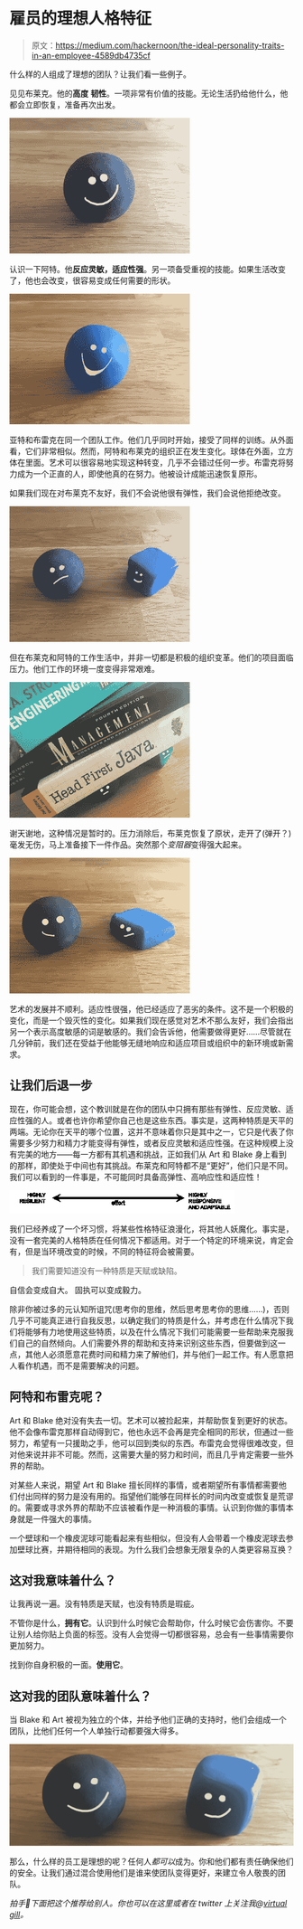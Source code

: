 # 雇员的理想人格特征

> 原文：<https://medium.com/hackernoon/the-ideal-personality-traits-in-an-employee-4589db4735cf>

什么样的人组成了理想的团队？让我们看一些例子。

见见布莱克。他的**高度** **韧性**。一项非常有价值的技能。无论生活扔给他什么，他都会立即恢复，准备再次出发。

![](img/218b1770c96c873fb44cec369d54977b.png)

认识一下阿特。他**反应灵敏，适应性强**。另一项备受重视的技能。如果生活改变了，他也会改变，很容易变成任何需要的形状。

![](img/42d397bc2b798e84e8bf72fd987896a8.png)

亚特和布雷克在同一个团队工作。他们几乎同时开始，接受了同样的训练。从外面看，它们非常相似。然而，阿特和布莱克的组织正在发生变化。球体在外面，立方体在里面。艺术可以很容易地实现这种转变，几乎不会错过任何一步。布雷克将努力成为一个正直的人，即使他真的在努力。他被设计成能迅速恢复原形。

如果我们现在对布莱克不友好，我们不会说他很有弹性，我们会说他拒绝改变。

![](img/366757959489d1149707c88602710179.png)

但在布莱克和阿特的工作生活中，并非一切都是积极的组织变革。他们的项目面临压力。他们工作的环境一度变得非常艰难。

![](img/82e5ee00111a809f649cf3e8203ea65c.png)

谢天谢地，这种情况是暂时的。压力消除后，布莱克恢复了原状，走开了(弹开？)毫发无伤，马上准备接下一件作品。突然那个*变阻器*变得强大起来。

![](img/5ebe28fa00d14c554301f11c2f125a9a.png)

艺术的发展并不顺利。适应性很强，他已经适应了恶劣的条件。这不是一个积极的变化，而是一个毁灭性的变化。如果我们现在感觉对艺术不那么友好，我们会指出另一个表示高度敏感的词是敏感的。我们会告诉他，他需要做得更好……尽管就在几分钟前，我们还在受益于他能够无缝地响应和适应项目或组织中的新环境或新需求。

## 让我们后退一步

现在，你可能会想，这个教训就是在你的团队中只拥有那些有弹性、反应灵敏、适应性强的人。或者也许你希望你自己也是这些东西。事实是，这两种特质是天平的两端。无论你在天平的哪个位置，这并不意味着你只是其中之一，它只是代表了你需要多少努力和精力才能变得有弹性，或者反应灵敏和适应性强。在这种规模上没有完美的地方——每一方都有其机遇和挑战，正如我们从 Art 和 Blake 身上看到的那样，即使处于中间也有其挑战。布莱克和阿特都不是“更好”，他们只是不同。我们可以看到的一件事是，不可能同时具备高弹性、高响应性和适应性！

![](img/4249620e3b1ccca74a028a7cbe99674b.png)

我们已经养成了一个坏习惯，将某些性格特征浪漫化，将其他人妖魔化。事实是，没有一套完美的人格特质在任何情况下都适用。对于一个特定的环境来说，肯定会有，但是当环境改变的时候，不同的特征将会被需要。

> 我们需要知道没有一种特质是天赋或缺陷。

自信会变成自大。
固执可以变成毅力。

除非你被过多的元认知所诅咒(思考你的思维，然后思考思考你的思维……)，否则几乎不可能真正进行自我反思，以确定我们的特质是什么，并考虑在什么情况下我们将能够有力地使用这些特质，以及在什么情况下我们可能需要一些帮助来克服我们自己的自然倾向。人们需要外界的帮助和支持来识别这些东西，但要做到这一点，其他人必须愿意花费时间和精力来了解他们，并与他们一起工作。有人愿意把人看作机遇，而不是需要解决的问题。

## 阿特和布雷克呢？

Art 和 Blake 绝对没有失去一切。艺术可以被捡起来，并帮助恢复到更好的状态。他不会像布雷克那样自动得到它，他也永远不会再是完全相同的形状，但通过一些努力，希望有一只援助之手，他可以回到类似的东西。布雷克会觉得很难改变，但对他来说并非不可能。然而，这需要大量的努力和时间，而且几乎肯定需要一些外界的帮助。

对某些人来说，期望 Art 和 Blake 擅长同样的事情，或者期望所有事情都需要他们付出同样的努力是没有用的。指望他们能够在同样长的时间内改变或恢复是荒谬的。需要或寻求外界的帮助不应该被看作是一种消极的事情。认识到你做的事情本身就是一件强大的事情。

一个壁球和一个橡皮泥球可能看起来有些相似，但没有人会带着一个橡皮泥球去参加壁球比赛，并期待相同的表现。为什么我们会想象无限复杂的人类更容易互换？

## 这对我意味着什么？

让我再说一遍。没有特质是天赋，也没有特质是瑕疵。

不管你是什么，**拥有它**。认识到什么时候它会帮助你，什么时候它会伤害你。不要让别人给你贴上负面的标签。没有人会觉得一切都很容易，总会有一些事情需要你更加努力。

找到你自身积极的一面。**使用它**。

## 这对我的团队意味着什么？

当 Blake 和 Art 被视为独立的个体，并给予他们正确的支持时，他们会组成一个团队，比他们任何一个人单独行动都要强大得多。

![](img/9d4991f38c367f7058dd505363bc4b69.png)

那么，什么样的员工是理想的呢？任何人*都可以*成为。你和他们都有责任确保他们的安全。让我们通过混合使用他们是谁来使团队变得更好，来建立令人敬畏的团队。

*拍手👏下面把这个推荐给别人。你也可以在这里或者在 twitter 上关注我@*[*virtual gill*](http://twitter.com/virtualgill)*。*